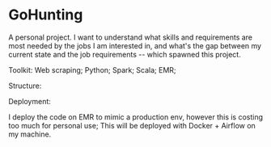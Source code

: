 # GoHunting

A personal project. I want to understand what skills and requirements are most needed by the jobs I am interested in, and what's the gap between my current state and the job requirements -- which spawned this project. 

Toolkit:
Web scraping;
Python;
Spark;
Scala;
EMR; 

Structure:



Deployment:

I deploy the code on EMR to mimic a production env, however this is costing too much for personal use;
This will be deployed with Docker + Airflow on my machine. 

